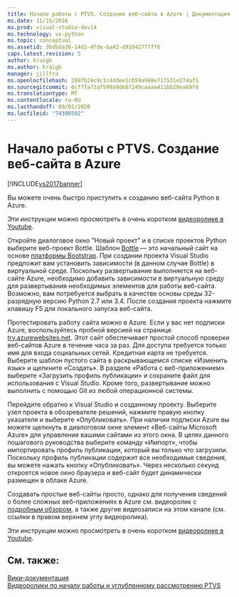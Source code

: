 ```yaml
---
title: Начало работы с PTVS. Создание веб-сайта в Azure | Документация Майкрософт
ms.date: 11/15/2016
ms.prod: visual-studio-dev14
ms.technology: vs-python
ms.topic: conceptual
ms.assetid: 3bdbda36-14d2-4fde-ba42-d91042777ff6
caps.latest.revision: 5
author: kraigb
ms.author: kraigb
manager: jillfra
ms.openlocfilehash: 288fb24c9c1c4ddee1cb59a968e717531e274af1
ms.sourcegitcommit: 6cfffa72af599a9d667249caaaa411bb28ea69fd
ms.translationtype: MT
ms.contentlocale: ru-RU
ms.lasthandoff: 09/02/2020
ms.locfileid: "74300592"
---
```

# <a name="getting-started-with-ptvs-building-a-website-in-azure"></a>Начало работы с PTVS. Создание веб-сайта в Azure
[!INCLUDE[vs2017banner](../includes/vs2017banner.md)]

Вы можете очень быстро приступить к созданию веб-сайта Python в Azure.  
  
 Эти инструкции можно просмотреть в очень коротком [видеоролике в Youtube](https://www.youtube.com/watch?v=FJx5mutt1uk&list=PLReL099Y5nRdLgGAdrb_YeTdEnd23s6Ff&index=6).  
  
 Откройте диалоговое окно "Новый проект" и в списке проектов Python выберите веб-проект Bottle.  Шаблон [Bottle](http://bottlepy.org/docs/dev/index.html) — это начальный сайт на основе [платформы Bootstrap](https://getbootstrap.com/).  При создании проекта Visual Studio предложит вам установить зависимости (в данном случае Bottle) в виртуальной среде.  Поскольку развертывание выполняется на веб-сайте Azure, необходимо добавить зависимости в виртуальную среду для развертывания необходимых элементов для работы веб-сайта.  Возможно, вам потребуется выбрать в качестве основы среды 32-разрядную версию Python 2.7 или 3.4.  После создания проекта нажмите клавишу F5 для локального запуска веб-сайта.  
  
 Протестировать работу сайта можно в Azure.  Если у вас нет подписки Azure, воспользуйтесь пробной версией на странице [try.azurewebsites.net](https://trywebsites.azurewebsites.net/).  Этот сайт обеспечивает простой способ проверки веб-сайтов Azure в течение часа за раз. Для доступа требуется только имя для входа социальных сетей.  Кредитная карта не требуется.  Выберите шаблон пустого сайта в раскрывающемся списке «Изменить язык» и щелкните «Создать».  В разделе «Работа с веб-приложением» выберите «Загрузить профиль публикации» и сохраните файл для использования с Visual Studio.  Кроме того, развертывание можно выполнить с помощью Git из любой операционной системы.  
  
 Перейдите обратно к Visual Studio и созданному проекту.  Выберите узел проекта в обозревателе решений, нажмите правую кнопку указателя и выберите «Опубликовать».  При наличии подписки Azure вы можете щелкнуть в диалоговом окне элемент «Веб-сайты Microsoft Azure» для управления вашими сайтами из этого окна.  В целях данного пошагового руководства выберите команду «Импорт», чтобы импортировать профиль публикации, который вы только что загрузили.  Поскольку профиль публикации содержит все необходимые сведения, вы можете нажать кнопку «Опубликовать».  Через несколько секунд откроется новое окно браузера и веб-сайт будет динамически размещен в облаке Azure.  
  
 Создавать простые веб-сайты просто, однако для получения сведений о более сложных веб-приложениях в Azure см. видеоролик с [подробным обзором](https://www.youtube.com/watch?v=WG3pGmoo8nE&list=PLReL099Y5nRdLgGAdrb_YeTdEnd23s6Ff&index=10), а также другие видеозаписи на этом канале (см. ссылки в правом верхнем углу видеоролика).  
  
 Эти инструкции можно просмотреть в очень коротком [видеоролике в Youtube](https://www.youtube.com/watch?v=FJx5mutt1uk&list=PLReL099Y5nRdLgGAdrb_YeTdEnd23s6Ff&index=6).  
  
## <a name="see-also"></a>См. также:  
 [Вики-документация](https://github.com/Microsoft/PTVS/wiki/Web-Project)   
 [Видеоролики по началу работы и углубленному рассмотрению PTVS](https://www.youtube.com/playlist?list=PLReL099Y5nRdLgGAdrb_YeTdEnd23s6Ff)
